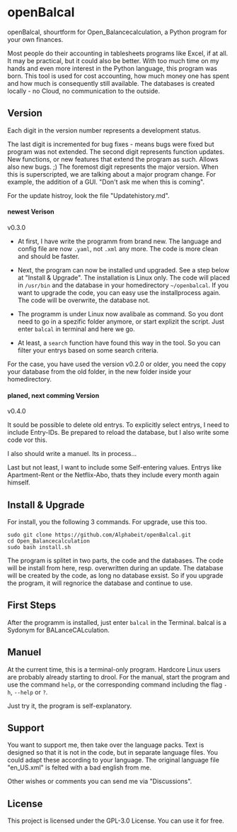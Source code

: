 # openBalcal
openBalcal, shourtform for Open_Balancecalculation, a Python program for your own finances.

Most people do their accounting in tablesheets programs like Excel, if at all. It may be practical, but it could also be better. With too much time on my hands and even more interest in the Python language, this program was born. This tool is used for cost accounting, how much money one has spent and how much is consequently still available. The databases is created locally - no Cloud, no communication to the outside.



## Version
Each digit in the version number represents a development status. 

The last digit is incremented for bug fixes - means bugs were fixed but program was not extended. The second digit represents function updates. New functions, or new features that extend the program as such. Allows also new bugs. ;) The foremost digit represents the major version. When this is superscripted, we are talking about a major program change. For example, the addition of a GUI. "Don't ask me when this is coming". 

For the update histroy, look the file "Updatehistory.md".



#### newest Verison
v0.3.0

- At first, I have write the programm from brand new. The language and config file are now `.yaml`, not `.xml` any more. The code is more clean and should be faster.

- Next, the program can now be installed und upgraded. See a step below at "Install & Upgrade". The installation is Linux only. The code will placed in `/usr/bin` and the database in your homedirectory `~/openbalcal`. If you want to upgrade the code, you can easy use the installprocess again. The code will be overwrite, the database not.

- The programm is under Linux now avalibale as command. So you dont need to go in a spezific folder anymore, or start explizit the script. Just enter `balcal` in terminal and here we go.

- At least, a `search` function have found this way in the tool. So you can filter your entrys based on some search criteria.

For the case, you have used the version v0.2.0 or older, you need the copy your database from the old folder, in the new folder inside your homedirectory.



#### planed, next comming Version
v0.4.0

It sould be possible to delete old entrys. To explicitly select entrys, I need to include Entry-IDs. Be prepared to reload the database, but I also write some code vor this.

I also should write a manuel. Its in process... 

Last but not least, I want to include some Self-entering values. Entrys like Apartment-Rent or the Netflix-Abo, thats they include every month again himself. 



## Install & Upgrade
For install, you the following 3 commands. For upgrade, use this too.

```
sudo git clone https://github.com/Alphabeit/openBalcal.git
cd Open_Balancecalculation
sudo bash install.sh
```

The program is splitet in two parts, the code and the databases. The code will be install from here, resp. overwritten during an update. The database will be created by the code, as long no database exsist. So if you upgrade the program, it will regnorice the database and continue to use.



## First Steps

After the programm is installed, just enter `balcal` in the Terminal. balcal is a Sydonym for BALanceCALculation.



## Manuel
At the current time, this is a terminal-only program. Hardcore Linux users are probably already starting to drool. For the manual, start the program and use the command `help`, or the corresponding command including the flag `-h`, `--help` or `?`.  

Just try it, the program is self-explanatory. 



## Support
You want to support me, then take over the language packs. Text is designed so that it is not in the code, but in separate language files. You could adapt these according to your language. The original language file "en_US.xml" is felted with a bad english from me.

Other wishes or comments you can send me via "Discussions".



## License
This project is licensed under the GPL-3.0 License. You can use it for free.
